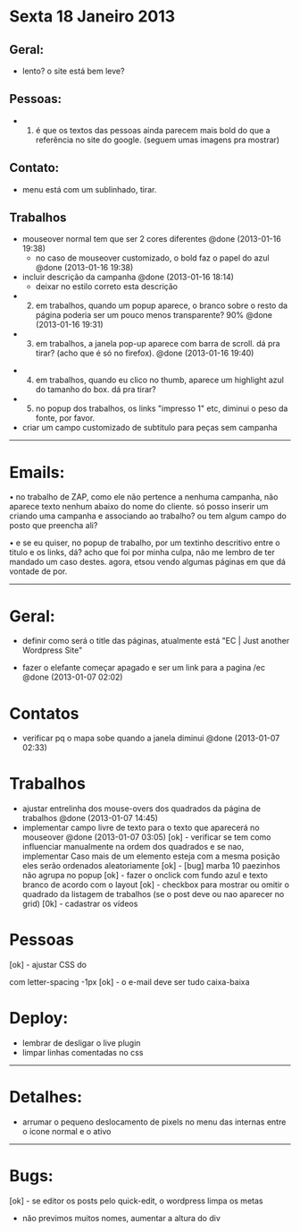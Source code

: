 
# Sexta 18 Janeiro 2013

## Geral:
- lento? o site está bem leve?

## Pessoas:
- 1. é que os textos das pessoas ainda parecem mais bold do que a referência no site do google. (seguem umas imagens pra mostrar)

## Contato:
- menu está com um sublinhado, tirar.

## Trabalhos
+ mouseover normal tem que ser 2 cores diferentes @done (2013-01-16 19:38)
  + no caso de mouseover customizado, o bold faz o papel do azul @done (2013-01-16 19:38)
+ incluir descrição da campanha @done (2013-01-16 18:14)
  - deixar no estilo correto esta descrição
+ 2. em trabalhos, quando um popup aparece, o branco sobre o resto da página  poderia ser um pouco menos transparente? 90% @done (2013-01-16 19:31)
+ 3. em trabalhos, a janela pop-up aparece com barra de scroll. dá pra tirar? (acho que é só no firefox). @done (2013-01-16 19:40)
- 4. em trabalhos, quando eu clico no thumb, aparece um highlight azul do tamanho do box. dá pra tirar?
- 5. no popup dos trabalhos, os links "impresso 1" etc, diminui o peso da fonte, por favor.
- criar um campo customizado de subtitulo para peças sem campanha


-------------------------------------------------------------------------------
# Emails:


• no trabalho de ZAP, como ele não pertence a nenhuma campanha,
não aparece texto nenhum abaixo do nome do cliente.
só posso inserir um criando uma campanha e associando ao trabalho?
ou tem algum campo do posto que preencha ali?

• e se eu quiser, no popup de trabalho, por um textinho descritivo
entre o titulo e os links, dá? acho que foi por minha culpa,
não me lembro de ter mandado um caso destes.
agora, etsou vendo algumas páginas em que dá vontade de por.


-------------------------------------------------------------------------------

# Geral:
- definir como será o title das páginas, atualmente está "EC | Just another Wordpress Site"
+ fazer o elefante começar apagado e ser um link para a pagina /ec @done (2013-01-07 02:02)

# Contatos
+ verificar pq o mapa sobe quando a janela diminui @done (2013-01-07 02:33)

# Trabalhos
+ ajustar entrelinha dos mouse-overs dos quadrados da página de trabalhos @done (2013-01-07 14:45)
+ implementar campo livre de texto para o texto que aparecerá no mouseover @done (2013-01-07 03:05)
[ok] - verificar se tem como influenciar manualmente na ordem dos quadrados e se nao, implementar
  Caso mais de um elemento esteja com a mesma posição eles serão ordenados aleatoriamente
[ok] - [bug] marba 10 paezinhos não agrupa no popup
[ok] - fazer o onclick com fundo azul e texto branco de acordo com o layout
[ok] - checkbox para mostrar ou omitir o quadrado da listagem de trabalhos (se o post deve ou nao aparecer no grid)
[0k] - cadastrar os vídeos

# Pessoas
[ok] - ajustar CSS do <p> com letter-spacing -1px
[ok] - o e-mail deve ser tudo caixa-baixa

# Deploy:

- lembrar de desligar o live plugin
- limpar linhas comentadas no css

-------------------------------------------------------------------------------
# Detalhes:

- arrumar o pequeno deslocamento de pixels no menu das internas entre o icone normal e o ativo


-------------------------------------------------------------------------------
# Bugs:

[ok] - se editor os posts pelo quick-edit, o wordpress limpa os metas



- não previmos muitos nomes, aumentar a altura do div